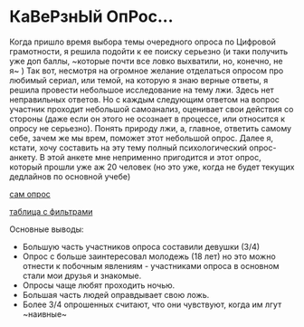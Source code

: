 # КаВеРзнЫй ОпРос...
Когда пришло время выбора темы очередного опроса по Цифровой грамотности, я решила подойти к ее поиску серьезно (и таки получить уже доп баллы, ~которые почти все ловко выхватили, но, конечно, не я~ )
Так вот, несмотря на огромное желание отделаться опросом про любимый сериал, или темой, на которую я знаю верные ответы, я решила провести небольшое исследование на тему лжи. Здесь нет неправильных ответов. Но с каждым следующим ответом на вопрос участник проходит небольшой самоанализ, оценивает свои действия со стороны (даже если он этого не осознает в процессе, или относится к опросу не серьезно).
Понять природу лжи, а, главное, ответить самому себе, зачем же мы врем, поможет этот небольшой опрос. Далее я, кстати, хочу составить на эту тему полный психологический опрос-анкету. В этой анкете мне неприменно пригодится и этот опрос, который прошли уже аж 20 человек (но это уже, когда не будет текущих дедлайнов по основной учебe)



[сам опрос](https://docs.google.com/forms/d/1M5JR8Rop6Vq3Mm3YQ4hJaYmeZQt2AZ4sdXmd7YbFXYk/edit#responses)

[таблица с фильтрами](https://docs.google.com/spreadsheets/d/1HaWsyYOMTjjCG3leYzeu-CUsOF2cdXCAi0blRacG6JI/edit#gid=666487315&fvid=814509435)

Основные выводы:

- Большую часть участников опроса составили девушки (3/4)
- Опрос с больше заинтересовал молодежь (18 лет) но это можно отнести к побочным явлениям - участниками опроса в основном стали мои друзья и знакомые.
- Опросы чаще любят проходить ночью.
- Большая часть людей оправдывает свою ложь.
- Более 3/4 опрошенных считают, что они чувствуют, когда им лгут ~наивные~
